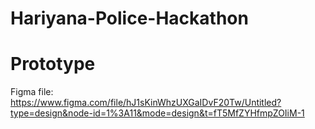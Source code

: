 # Hariyana-Police-Hackathon

# Prototype 
Figma file: https://www.figma.com/file/hJ1sKinWhzUXGaIDvF20Tw/Untitled?type=design&node-id=1%3A11&mode=design&t=fT5MfZYHfmpZOIiM-1
